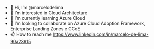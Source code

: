 - 👋 Hi, I’m @marcelodelima
- 👀 I’m interested in Cloud Architecture
- 🌱 I’m currently learning Azure Cloud
- 💞️ I’m looking to collaborate on Azure Cloud Adoption Framework, Enterprise Landing Zones e CCoE 
- 📫 How to reach me https://www.linkedin.com/in/marcelo-de-lima-90a23915
<!---
marcelodelima/marcelodelima is a ✨ special ✨ repository because its `README.md` (this file) appears on your GitHub profile.
You can click the Preview link to take a look at your changes.
--->
